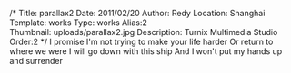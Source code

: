 /*
Title: parallax2
Date: 2011/02/20
Author: Redy
Location: Shanghai
Template: works
Type: works
Alias:2  
Thumbnail: uploads/parallax2.jpg
Description: Turnix Multimedia Studio
Order:2
*/
I promise I'm not trying to make your life harder
Or return to where we were
I will go down with this ship
And I won't put my hands up and surrender